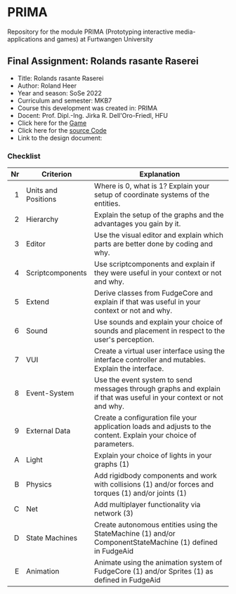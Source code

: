 # PRIMA

Repository for the module PRIMA (Prototyping interactive media-applications and games) at Furtwangen University

## Final Assignment: Rolands rasante Raserei

- Title: Rolands rasante Raserei
- Author: Roland Heer
- Year and season: SoSe 2022
- Curriculum and semester: MKB7
- Course this development was created in: PRIMA
- Docent: Prof. Dipl.-Ing. Jirka R. Dell'Oro-Friedl, HFU
- Click here for the [Game](https://rolandheer.github.io/Prima/Endabgabe/index.html)
- Click here for the [source Code](https://github.com/RolandHeer/Prima/tree/main/Endabgabe)
- Link to the design document:

### Checklist

|  Nr | Criterion           | Explanation                                                                                                         |
| --: | ------------------- | ------------------------------------------------------------------------------------------------------------------- |
|   1 | Units and Positions | Where is 0, what is 1? Explain your setup of coordinate systems of the entities.                                    |
|   2 | Hierarchy           | Explain the setup of the graphs and the advantages you gain by it.                                                  |
|   3 | Editor              | Use the visual editor and explain which parts are better done by coding and why.                                    |
|   4 | Scriptcomponents    | Use scriptcomponents and explain if they were useful in your context or not and why.                                |
|   5 | Extend              | Derive classes from FudgeCore and explain if that was useful in your context or not and why.                        |
|   6 | Sound               | Use sounds and explain your choice of sounds and placement in respect to the user's perception.                     |
|   7 | VUI                 | Create a virtual user interface using the interface controller and mutables. Explain the interface.                 |
|   8 | Event-System        | Use the event system to send messages through graphs and explain if that was useful in your context or not and why. |
|   9 | External Data       | Create a configuration file your application loads and adjusts to the content. Explain your choice of parameters.   |
|   A | Light               | Explain your choice of lights in your graphs (1)                                                                    |
|   B | Physics             | Add rigidbody components and work with collisions (1) and/or forces and torques (1) and/or joints (1)               |
|   C | Net                 | Add multiplayer functionality via network (3)                                                                       |
|   D | State Machines      | Create autonomous entities using the StateMachine (1) and/or ComponentStateMachine (1) defined in FudgeAid          |
|   E | Animation           | Animate using the animation system of FudgeCore (1) and/or Sprites (1) as defined in FudgeAid                       |
